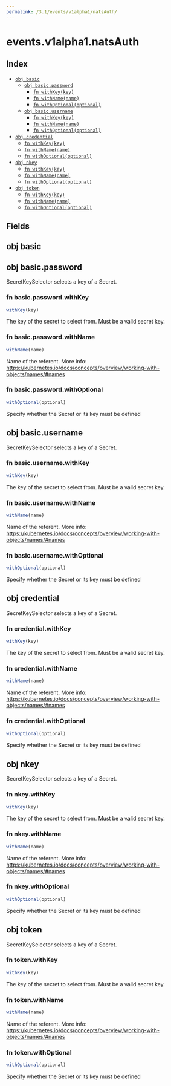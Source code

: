 ```yaml
---
permalink: /3.1/events/v1alpha1/natsAuth/
---
```


# events.v1alpha1.natsAuth



## Index

* [`obj basic`](#obj-basic)
  * [`obj basic.password`](#obj-basicpassword)
    * [`fn withKey(key)`](#fn-basicpasswordwithkey)
    * [`fn withName(name)`](#fn-basicpasswordwithname)
    * [`fn withOptional(optional)`](#fn-basicpasswordwithoptional)
  * [`obj basic.username`](#obj-basicusername)
    * [`fn withKey(key)`](#fn-basicusernamewithkey)
    * [`fn withName(name)`](#fn-basicusernamewithname)
    * [`fn withOptional(optional)`](#fn-basicusernamewithoptional)
* [`obj credential`](#obj-credential)
  * [`fn withKey(key)`](#fn-credentialwithkey)
  * [`fn withName(name)`](#fn-credentialwithname)
  * [`fn withOptional(optional)`](#fn-credentialwithoptional)
* [`obj nkey`](#obj-nkey)
  * [`fn withKey(key)`](#fn-nkeywithkey)
  * [`fn withName(name)`](#fn-nkeywithname)
  * [`fn withOptional(optional)`](#fn-nkeywithoptional)
* [`obj token`](#obj-token)
  * [`fn withKey(key)`](#fn-tokenwithkey)
  * [`fn withName(name)`](#fn-tokenwithname)
  * [`fn withOptional(optional)`](#fn-tokenwithoptional)

## Fields

## obj basic



## obj basic.password

SecretKeySelector selects a key of a Secret.

### fn basic.password.withKey

```ts
withKey(key)
```

The key of the secret to select from.  Must be a valid secret key.

### fn basic.password.withName

```ts
withName(name)
```

Name of the referent. More info: https://kubernetes.io/docs/concepts/overview/working-with-objects/names/#names

### fn basic.password.withOptional

```ts
withOptional(optional)
```

Specify whether the Secret or its key must be defined

## obj basic.username

SecretKeySelector selects a key of a Secret.

### fn basic.username.withKey

```ts
withKey(key)
```

The key of the secret to select from.  Must be a valid secret key.

### fn basic.username.withName

```ts
withName(name)
```

Name of the referent. More info: https://kubernetes.io/docs/concepts/overview/working-with-objects/names/#names

### fn basic.username.withOptional

```ts
withOptional(optional)
```

Specify whether the Secret or its key must be defined

## obj credential

SecretKeySelector selects a key of a Secret.

### fn credential.withKey

```ts
withKey(key)
```

The key of the secret to select from.  Must be a valid secret key.

### fn credential.withName

```ts
withName(name)
```

Name of the referent. More info: https://kubernetes.io/docs/concepts/overview/working-with-objects/names/#names

### fn credential.withOptional

```ts
withOptional(optional)
```

Specify whether the Secret or its key must be defined

## obj nkey

SecretKeySelector selects a key of a Secret.

### fn nkey.withKey

```ts
withKey(key)
```

The key of the secret to select from.  Must be a valid secret key.

### fn nkey.withName

```ts
withName(name)
```

Name of the referent. More info: https://kubernetes.io/docs/concepts/overview/working-with-objects/names/#names

### fn nkey.withOptional

```ts
withOptional(optional)
```

Specify whether the Secret or its key must be defined

## obj token

SecretKeySelector selects a key of a Secret.

### fn token.withKey

```ts
withKey(key)
```

The key of the secret to select from.  Must be a valid secret key.

### fn token.withName

```ts
withName(name)
```

Name of the referent. More info: https://kubernetes.io/docs/concepts/overview/working-with-objects/names/#names

### fn token.withOptional

```ts
withOptional(optional)
```

Specify whether the Secret or its key must be defined